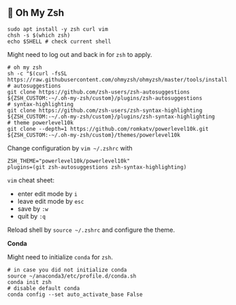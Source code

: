 ## :battery: Oh My Zsh

```shell
sudo apt install -y zsh curl vim
chsh -s $(which zsh)
echo $SHELL # check current shell
```

Might need to log out and back in for `zsh` to apply.

```shell
# oh my zsh
sh -c "$(curl -fsSL https://raw.githubusercontent.com/ohmyzsh/ohmyzsh/master/tools/install.sh)"
# autosuggestions
git clone https://github.com/zsh-users/zsh-autosuggestions ${ZSH_CUSTOM:-~/.oh-my-zsh/custom}/plugins/zsh-autosuggestions
# syntax-highlighting
git clone https://github.com/zsh-users/zsh-syntax-highlighting ${ZSH_CUSTOM:-~/.oh-my-zsh/custom}/plugins/zsh-syntax-highlighting
# theme powerlevel10k
git clone --depth=1 https://github.com/romkatv/powerlevel10k.git ${ZSH_CUSTOM:-~/.oh-my-zsh/custom}/themes/powerlevel10k
```

Change configuration by `vim ~/.zshrc` with 
```shell
ZSH_THEME="powerlevel10k/powerlevel10k"
plugins=(git zsh-autosuggestions zsh-syntax-highlighting)
```
`vim` cheat sheet: 
- enter edit mode by `i`
- leave edit mode by `esc`
- save by `:w`
- quit by `:q`

Reload shell by `source ~/.zshrc` and configure the theme.

**Conda**

Might need to initialize `conda` for `zsh`.

```shell
# in case you did not initialize conda
source ~/anaconda3/etc/profile.d/conda.sh
conda init zsh
# disable default conda 
conda config --set auto_activate_base False
```
